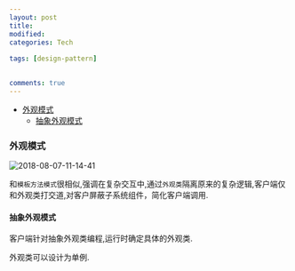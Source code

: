```yaml
---
layout: post
title:
modified:
categories: Tech
 
tags: [design-pattern]

  
comments: true
---
```

<!-- TOC -->

- [外观模式](#外观模式)
    - [抽象外观模式](#抽象外观模式)

<!-- /TOC -->

### 外观模式

![2018-08-07-11-14-41](https://images-1257933000.cos.ap-chengdu.myqcloud.com/2018-08-07-11-14-41.png)

和`模板方法模式`很相似,强调在复杂交互中,通过`外观类`隔离原来的复杂逻辑,客户端仅和外观类打交道,对客户屏蔽子系统组件，简化客户端调用.

#### 抽象外观模式

客户端针对抽象外观类编程,运行时确定具体的外观类.

外观类可以设计为单例.
